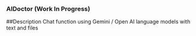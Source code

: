 ### AIDoctor (Work In Progress)

##Description
Chat function using Gemini / Open AI language models with text and files
